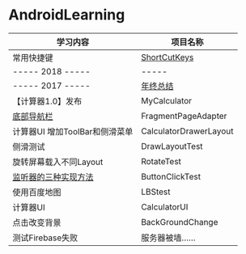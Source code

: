 # AndroidLearning
 
 学习内容 | 项目名称
 -------- | -----------
 常用快捷键 | [ShortCutKeys](https://github.com/HBU/AndroidLearning/blob/master/ShortCutKeys.md)
 ----- 2018 ----- | -----
 ----- 2017 ----- | [年终总结](https://github.com/HBU/AndroidLearning/blob/master/MyCalculator/ReadMe.md)
 【计算器1.0】发布 | MyCalculator
[底部导航栏](https://github.com/paranoia0618/FragmentPageAdapter) | FragmentPageAdapter
 计算器UI 增加ToolBar和侧滑菜单 | CalculatorDrawerLayout
 侧滑测试 | DrawLayoutTest
 旋转屏幕载入不同Layout | RotateTest
 [监听器的三种实现方法](https://www.cnblogs.com/releasing/p/5236806.html) | ButtonClickTest
 使用百度地图 |  LBStest
 计算器UI |  CalculatorUI
 点击改变背景 |  BackGroundChange
 测试Firebase失败 | 服务器被墙……
